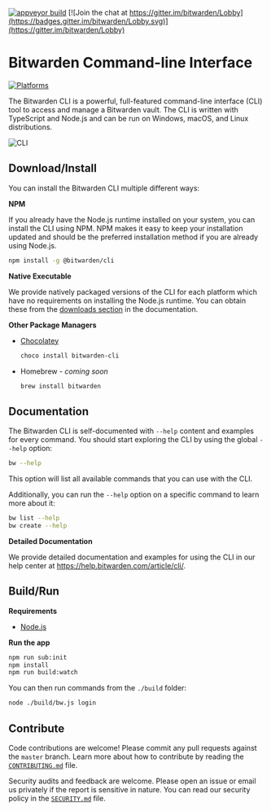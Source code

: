 [![appveyor build](https://ci.appveyor.com/api/projects/status/github/bitwarden/cli?branch=master&svg=true)](https://ci.appveyor.com/project/bitwarden/cli)
[![Join the chat at https://gitter.im/bitwarden/Lobby](https://badges.gitter.im/bitwarden/Lobby.svg)](https://gitter.im/bitwarden/Lobby)

# Bitwarden Command-line Interface

[![Platforms](https://imgur.com/AnTLX0S.png "Platforms")](https://help.bitwarden.com/article/cli/#download--install)

The Bitwarden CLI is a powerful, full-featured command-line interface (CLI) tool to access and manage a Bitwarden vault. The CLI is written with TypeScript and Node.js and can be run on Windows, macOS, and Linux distributions.

![CLI](https://imgur.com/MPPu112.png "CLI")

## Download/Install

You can install the Bitwarden CLI multiple different ways:

**NPM**

If you already have the Node.js runtime installed on your system, you can install the CLI using NPM. NPM makes it easy to keep your installation updated and should be the preferred installation method if you are already using Node.js.

```bash
npm install -g @bitwarden/cli
```

**Native Executable**

We provide natively packaged versions of the CLI for each platform which have no requirements on installing the Node.js runtime. You can obtain these from the [downloads section](https://help.bitwarden.com/article/cli/#download--install) in the documentation.

**Other Package Managers**

- [Chocolatey](https://chocolatey.org/packages/bitwarden-cli)
  ```bash
  choco install bitwarden-cli
  ```
- Homebrew - *coming soon*
  ```bash
  brew install bitwarden
  ```

## Documentation

The Bitwarden CLI is self-documented with `--help` content and examples for every command. You should start exploring the CLI by using the global `--help` option:

```bash
bw --help
```

This option will list all available commands that you can use with the CLI.

Additionally, you can run the `--help` option on a specific command to learn more about it:

```bash
bw list --help
bw create --help
```

**Detailed Documentation**

We provide detailed documentation and examples for using the CLI in our help center at https://help.bitwarden.com/article/cli/.

## Build/Run

**Requirements**

- [Node.js](https://nodejs.org/)

**Run the app**

```bash
npm run sub:init
npm install
npm run build:watch
```

You can then run commands from the `./build` folder:

```bash
node ./build/bw.js login
```

## Contribute

Code contributions are welcome! Please commit any pull requests against the `master` branch. Learn more about how to contribute by reading the [`CONTRIBUTING.md`](CONTRIBUTING.md) file.

Security audits and feedback are welcome. Please open an issue or email us privately if the report is sensitive in nature. You can read our security policy in the [`SECURITY.md`](SECURITY.md) file.
